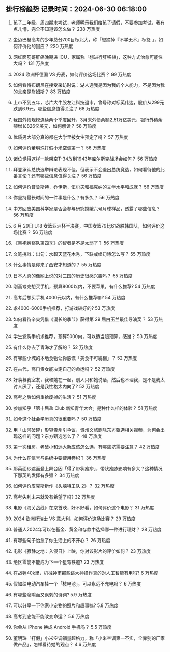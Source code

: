 
## 排行榜趋势 记录时间：2024-06-30 06:18:00
  
  1. 孩子二年级，周四期末考试，老师明示我们给孩子请假，不要参加考试，我有点儿懵，完全不知道该怎么做？ 238 万热度
    
  2. 坐迈巴赫高考的少年总分700目标北大，称「想摘掉『不学无术』标签 」，如何评价他的回应？ 220 万热度
    
  3. 网红面筋哥肝癌晚期进 ICU，家属称「想进行肝移植」，这种方式治愈可能性大吗？ 131 万热度
    
  4. 2024 欧洲杯德国 VS 丹麦，如何评价这场比赛？ 99 万热度
    
  5. 如何看待布朗尼在接受采访时说：湖人选我是因为我的个人能力，不是因为我的父亲是詹姆斯？ 83 万热度
    
  6. 上市不到五年，芯片大牛股左江科技退市，曾号称对标英伟达，股价从299元跌到6.9元，哪些信息值得关注？ 68 万热度
    
  7. 我国外债规模连续两个季度回升，3月末外债余额2.51万亿美元，银行外债余额增长826亿美元，如何解读？ 58 万热度
    
  8. 优质男大部分真的都在大学里被女生预定了吗？ 57 万热度
    
  9. 如何评价董明珠打假小米空调第一？ 56 万热度
    
  10. 诸位觉得这样一款架空T-34放到1943年库尔斯克战场会如何？ 56 万热度
    
  11. 拜登承认总统选举辩论表现不佳，但表示不会退出总统竞选，如何看待他的此番言论？还有哪些信息值得关注？ 56 万热度
    
  12. 如何评价普鲁斯特，乔伊斯，伍尔夫和福克纳的文学水平和成就？ 56 万热度
    
  13. 你坚持最长时间的一件事是什么？有多久？ 56 万热度
    
  14. 中方回应美国科学家是否会参与研究嫦娥六号月球样品，透露了哪些信息？ 56 万热度
    
  15. 6 月 29日 U18 女篮亚洲杯半决赛，中国女篮79比61战胜韩国队，如何评价这场比赛？ 56 万热度
    
  16. 《黑袍纠察队第四季》的智者是不是太弱了？ 56 万热度
    
  17. 文笔挑战：出句：水碧天蓝花木秀，下联或续句诗怎么写？ 55 万热度
    
  18. 什么事情是你来了西安才知道的？ 55 万热度
    
  19. 日本人真的像网上说的对三国的历史很感兴趣吗？ 55 万热度
    
  20. 刚高考完想买手机，预算8000以内，不要苹果，有什么推荐? 54 万热度
    
  21. 高考后想买手机 4000元以内，有什么推荐嘛? 54 万热度
    
  22. 求4000-6000手机推荐，打游戏较好的? 53 万热度
    
  23. 如何看待辛爽凭借《漫长的季节》获得第 29 届白玉兰最佳导演奖？ 53 万热度
    
  24. 学生党购手机求推荐，预算5000内，可以适当超预算，感谢？ 53 万热度
    
  25. 有什么你去了青海才了解的？ 52 万热度
    
  26. 有哪些小城的本地食物让你感慨「美食不可貌相」？ 52 万热度
    
  27. 在古代，高门贵女能决定自己的命运吗？ 52 万热度
    
  28. 好羡慕我室友，我和她在一起，别人只和她说话，然后也不理我，是不是我太讨人厌了，还是我性格太内向了? 52 万热度
    
  29. 高考之后如何重拾废掉的生活？ 51 万热度
    
  30. 参加知乎「第十届盐 Club 新知青年大会」是种什么样的体验？ 51 万热度
    
  31. 如今这个社会学历真的很重要吗？ 50 万热度
    
  32. 用「山河破碎」形容贵州引争议‍，贵州文旅删除东方甄选相关视频，为何会出现这样的问题？东方甄选怎么了？ 48 万热度
    
  33. 第一次租房，老破小和远大新应该怎么选，有哪些坑需要注意？ 42 万热度
    
  34. 为什么在信号与系统中要使用卷积？ 36 万热度
    
  35. 那英面纱遮面登上舞台因「得了带状疱疹」，带状疱疹影响有多大？这种情况下那英的发挥有多强？ 34 万热度
    
  36. 如何评价皮克斯新作《头脑特工队 2》？ 32 万热度
    
  37. 高考失利未来就没有希望了吗? 32 万热度
    
  38. 电影《海关战线》在京首映，好不好看，如何评价这个电影？ 31 万热度
    
  39. 2024 欧洲杯瑞士 VS 意大利，如何评价这场比赛？ 29 万热度
    
  40. 普通人2024年可以在基金、黄金和存款中选择哪一种进行理财？ 28 万热度
    
  41. 有哪些句子治愈了你生活上的不开心？ 26 万热度
    
  42. 电影《寂静之地：入侵日》上映，你对该影片的评价如何？ 23 万热度
    
  43. 绝区零能不能成为下一个星穹铁道? 23 万热度
    
  44. 在战锤40k里，机械神甫那些跳大神操作真的对人工智能有用吗? 6 万热度
    
  45. 假如给电动汽车挂一个「核电池」，可以永远不充电吗？ 6 万热度
    
  46. 有哪些隐喻而又讽刺的诗词? 5.9 万热度
    
  47. 可以分享一下你家小宠物的照片和趣事嘛? 5.8 万热度
    
  48. 高考到底能不能改变命运？ 5.6 万热度
    
  49. 你会从 iPhone 换成 Android 手机吗？ 5.5 万热度
    
  50. 董明珠「打假」小米空调销量超格力，称「小米空调第一不实，全靠别的厂家做产品」，怎样看待她的观点？ 4.6 万热度
    